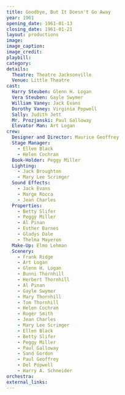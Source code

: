```yaml
---
title: Goodbye, But It Doesn't Go Away
year: 1961
opening_date: 1961-01-13
closing_date: 1961-01-21
layout: productions
image:
image_caption:
image_credit:
playbill:
category:
details:
  Theatre: Theatre Jacksonville
  Venue: Little Theatre
cast:
  Harry Steuben: Glenn H. Logan
  Vera Steuben: Gayle Swymer
  William Vaney: Jack Evans
  Dorothy Vaney: Virginia Popwell
  Sally: Judith Jett
  Mr. Prozjanski: Paul Galloway
  Elevator Man: Art Logan
crew:
  Designer and Director: Maurice Geoffrey
  Stage Manager:
    - Ellen Black
    - Helen Cochran
  Book-Holder: Peggy Miller
  Lighting:
    - Jack Broughton
    - Mary Lee Scrimger
  Sound Effects:
    - Jack Evans
    - Marge Rocca
    - Jean Charles
  Properties:
    - Betty Slifer
    - Peggy Miller
    - Al Pinan
    - Esther Barnes
    - Gladys Dale
    - Thelma Mayeron
  Make-Up: Elmo Lehman
  Scenery:
    - Frank Ridge
    - Art Logan
    - Glenn H. Logan
    - Bunni Thornhill
    - Herbert Thornhill
    - Al Pinan
    - Gayle Swymer
    - Mary Thornhill
    - Tom Thornhill
    - Helen Cochran
    - Roger Smith
    - Jean Charles
    - Mary Lee Scrimger
    - Ellen Black
    - Betty Slifer
    - Peggy Miller
    - Paul Galloway
    - Sand Gordon
    - Paul Geoffrey
    - Del Popwell
    - Harry A. Schneider
orchestra:
external_links:
---
```

